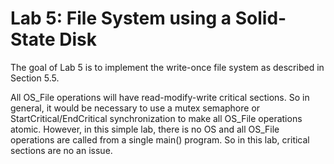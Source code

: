 # Lab 5: File System using a Solid-State Disk  
The goal of Lab 5 is to implement the write-once file system as described in Section 5.5.  

All OS_File operations will have read-modify-write critical sections. So in general, it would be necessary to use a mutex semaphore or StartCritical/EndCritical synchronization to make all OS_File operations atomic. However, in this simple lab, there is no OS and all OS_File operations are called from a single main() program. So in this lab, critical sections are no an issue.  
